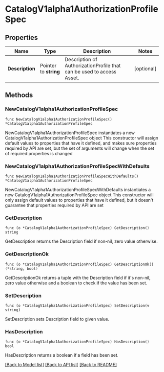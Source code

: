 # CatalogV1alpha1AuthorizationProfileSpec

## Properties

Name | Type | Description | Notes
------------ | ------------- | ------------- | -------------
**Description** | Pointer to **string** | Description of AuthorizationProfile that can be used to access Asset. | [optional] 

## Methods

### NewCatalogV1alpha1AuthorizationProfileSpec

`func NewCatalogV1alpha1AuthorizationProfileSpec() *CatalogV1alpha1AuthorizationProfileSpec`

NewCatalogV1alpha1AuthorizationProfileSpec instantiates a new CatalogV1alpha1AuthorizationProfileSpec object
This constructor will assign default values to properties that have it defined,
and makes sure properties required by API are set, but the set of arguments
will change when the set of required properties is changed

### NewCatalogV1alpha1AuthorizationProfileSpecWithDefaults

`func NewCatalogV1alpha1AuthorizationProfileSpecWithDefaults() *CatalogV1alpha1AuthorizationProfileSpec`

NewCatalogV1alpha1AuthorizationProfileSpecWithDefaults instantiates a new CatalogV1alpha1AuthorizationProfileSpec object
This constructor will only assign default values to properties that have it defined,
but it doesn't guarantee that properties required by API are set

### GetDescription

`func (o *CatalogV1alpha1AuthorizationProfileSpec) GetDescription() string`

GetDescription returns the Description field if non-nil, zero value otherwise.

### GetDescriptionOk

`func (o *CatalogV1alpha1AuthorizationProfileSpec) GetDescriptionOk() (*string, bool)`

GetDescriptionOk returns a tuple with the Description field if it's non-nil, zero value otherwise
and a boolean to check if the value has been set.

### SetDescription

`func (o *CatalogV1alpha1AuthorizationProfileSpec) SetDescription(v string)`

SetDescription sets Description field to given value.

### HasDescription

`func (o *CatalogV1alpha1AuthorizationProfileSpec) HasDescription() bool`

HasDescription returns a boolean if a field has been set.


[[Back to Model list]](../README.md#documentation-for-models) [[Back to API list]](../README.md#documentation-for-api-endpoints) [[Back to README]](../README.md)


